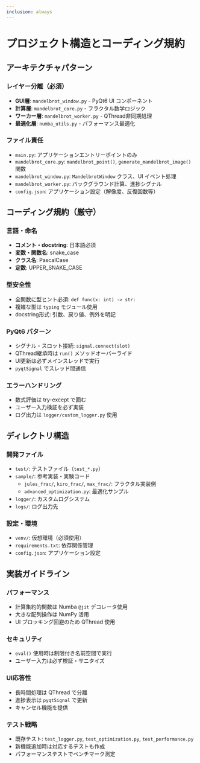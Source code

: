 ```yaml
---
inclusion: always
---
```


# プロジェクト構造とコーディング規約

## アーキテクチャパターン

### レイヤー分離（必須）
- **GUI層**: `mandelbrot_window.py` - PyQt6 UI コンポーネント
- **計算層**: `mandelbrot_core.py` - フラクタル数学ロジック
- **ワーカー層**: `mandelbrot_worker.py` - QThread非同期処理
- **最適化層**: `numba_utils.py` - パフォーマンス最適化

### ファイル責任
- `main.py`: アプリケーションエントリーポイントのみ
- `mandelbrot_core.py`: `mandelbrot_point()`, `generate_mandelbrot_image()` 関数
- `mandelbrot_window.py`: `MandelbrotWindow` クラス、UI イベント処理
- `mandelbrot_worker.py`: バックグラウンド計算、進捗シグナル
- `config.json`: アプリケーション設定（解像度、反復回数等）

## コーディング規約（厳守）

### 言語・命名
- **コメント・docstring**: 日本語必須
- **変数・関数名**: snake_case
- **クラス名**: PascalCase
- **定数**: UPPER_SNAKE_CASE

### 型安全性
- 全関数に型ヒント必須: `def func(x: int) -> str:`
- 複雑な型は `typing` モジュール使用
- docstring形式: 引数、戻り値、例外を明記

### PyQt6 パターン
- シグナル・スロット接続: `signal.connect(slot)`
- QThread継承時は `run()` メソッドオーバーライド
- UI更新は必ずメインスレッドで実行
- `pyqtSignal` でスレッド間通信

### エラーハンドリング
- 数式評価は try-except で囲む
- ユーザー入力検証を必ず実装
- ログ出力は `logger/custom_logger.py` 使用

## ディレクトリ構造

### 開発ファイル
- `test/`: テストファイル（`test_*.py`）
- `sample/`: 参考実装・実験コード
  - `jules_frac/`, `kiro_frac/`, `max_frac/`: フラクタル実装例
  - `advanced_optimization.py`: 最適化サンプル
- `logger/`: カスタムログシステム
- `logs/`: ログ出力先

### 設定・環境
- `venv/`: 仮想環境（必須使用）
- `requirements.txt`: 依存関係管理
- `config.json`: アプリケーション設定

## 実装ガイドライン

### パフォーマンス
- 計算集約的関数は Numba `@jit` デコレータ使用
- 大きな配列操作は NumPy 活用
- UI ブロッキング回避のため QThread 使用

### セキュリティ
- `eval()` 使用時は制限付き名前空間で実行
- ユーザー入力は必ず検証・サニタイズ

### UI応答性
- 長時間処理は QThread で分離
- 進捗表示は `pyqtSignal` で更新
- キャンセル機能を提供

### テスト戦略
- 既存テスト: `test_logger.py`, `test_optimization.py`, `test_performance.py`
- 新機能追加時は対応するテストも作成
- パフォーマンステストでベンチマーク測定